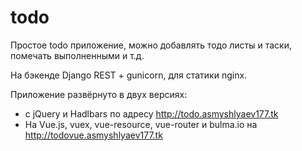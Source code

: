 # todo
Простое todo приложение, можно добавлять тодо листы и таски, помечать выполненными и т.д.

На бэкенде Django REST + gunicorn, для статики nginx.

Приложение развёрнуто в двух версиях:

- с jQuery и Hadlbars по адресу http://todo.asmyshlyaev177.tk
- На Vue.js, vuex, vue-resource, vue-router и bulma.io на http://todovue.asmyshlyaev177.tk
